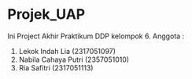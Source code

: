 # Projek_UAP
Ini Project Akhir Praktikum DDP kelompok 6.
Anggota :
1. Lekok Indah Lia (2317051097)
2. Nabila Cahaya Putri (2357051010)
3. Ria Safitri (2317051113)

